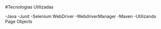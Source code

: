 #Tecnologias Utilizadas

-Java
-Junit
-Selenium WebDriver
-WebdriverManager
-Maven
-Utilizando Page Objects


